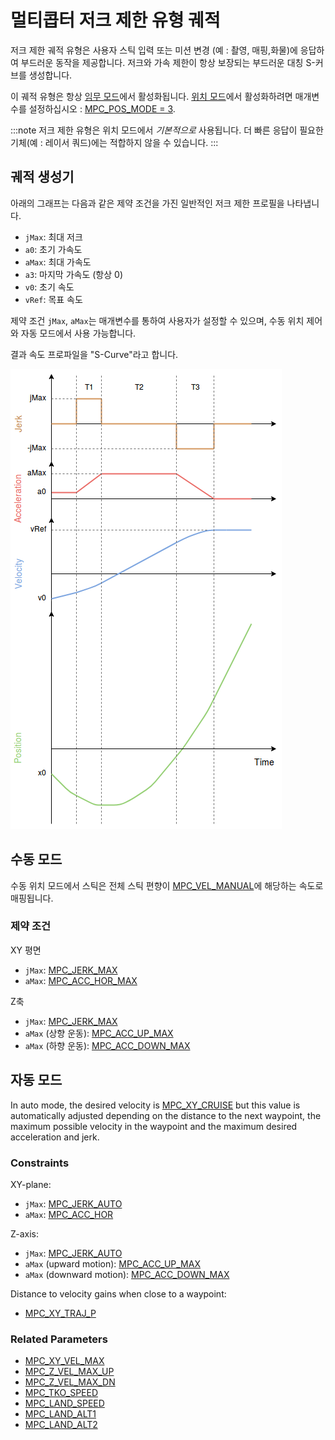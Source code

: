 # 멀티콥터 저크 제한 유형 궤적

저크 제한 궤적 유형은 사용자 스틱 입력 또는 미션 변경 (예 : 촬영, 매핑,화물)에 응답하여 부드러운 동작을 제공합니다. 저크와 가속 제한이 항상 보장되는 부드러운 대칭 S-커브를 생성합니다.

이 궤적 유형은 항상 [임무 모드](../flight_modes/mission.md)에서 활성화됩니다. [위치 모드](../flight_modes/position_mc.md)에서 활성화하려면 매개변수를 설정하십시오 : [MPC_POS_MODE = 3](../advanced_config/parameter_reference.md#MPC_POS_MODE).

:::note
저크 제한 유형은 위치 모드에서 *기본적으로* 사용됩니다. 더 빠른 응답이 필요한 기체(예 : 레이서 쿼드)에는 적합하지 않을 수 있습니다.
:::

## 궤적 생성기

아래의 그래프는 다음과 같은 제약 조건을 가진 일반적인 저크 제한 프로필을 나타냅니다.

- `jMax`: 최대 저크
- `a0`: 초기 가속도 
- `aMax`: 최대 가속도
- `a3`: 마지막 가속도 (항상 0)
- `v0`: 초기 속도
- `vRef`: 목표 속도

제약 조건 `jMax`, `aMax`는 매개변수를 통하여 사용자가 설정할 수 있으며, 수동 위치 제어와 자동 모드에서 사용 가능합니다.

결과 속도 프로파일을 "S-Curve"라고 합니다.

![Jerk-limited trajectory](../../assets/config/mc/jerk_limited_trajectory_1d.png)

## 수동 모드

수동 위치 모드에서 스틱은 전체 스틱 편향이 [MPC_VEL_MANUAL](../advanced_config/parameter_reference.md#MPC_VEL_MANUAL)에 해당하는 속도로 매핑됩니다.

### 제약 조건

XY 평면

- `jMax`: [MPC_JERK_MAX](../advanced_config/parameter_reference.md#MPC_JERK_MAX)
- `aMax`: [MPC_ACC_HOR_MAX](../advanced_config/parameter_reference.md#MPC_ACC_HOR_MAX)

Z축

- `jMax`: [MPC_JERK_MAX](../advanced_config/parameter_reference.md#MPC_JERK_MAX)
- `aMax` (상향 운동): [MPC_ACC_UP_MAX](../advanced_config/parameter_reference.md#MPC_ACC_UP_MAX)
- `aMax` (하향 운동): [MPC_ACC_DOWN_MAX](../advanced_config/parameter_reference.md#MPC_ACC_DOWN_MAX)

## 자동 모드

In auto mode, the desired velocity is [MPC_XY_CRUISE](../advanced_config/parameter_reference.md#MPC_XY_CRUISE) but this value is automatically adjusted depending on the distance to the next waypoint, the maximum possible velocity in the waypoint and the maximum desired acceleration and jerk.

### Constraints

XY-plane:

- `jMax`: [MPC_JERK_AUTO](../advanced_config/parameter_reference.md#MPC_JERK_AUTO)
- `aMax`: [MPC_ACC_HOR](../advanced_config/parameter_reference.md#MPC_ACC_HOR)

Z-axis:

- `jMax`: [MPC_JERK_AUTO](../advanced_config/parameter_reference.md#MPC_JERK_AUTO)
- `aMax` (upward motion): [MPC_ACC_UP_MAX](../advanced_config/parameter_reference.md#MPC_ACC_UP_MAX)
- `aMax` (downward motion): [MPC_ACC_DOWN_MAX](../advanced_config/parameter_reference.md#MPC_ACC_DOWN_MAX)

Distance to velocity gains when close to a waypoint:

- [MPC_XY_TRAJ_P](../advanced_config/parameter_reference.md#MPC_XY_TRAJ_P)

### Related Parameters

- [MPC_XY_VEL_MAX](../advanced_config/parameter_reference.md#MPC_XY_VEL_MAX)
- [MPC_Z_VEL_MAX_UP](../advanced_config/parameter_reference.md#MPC_Z_VEL_MAX_UP)
- [MPC_Z_VEL_MAX_DN](../advanced_config/parameter_reference.md#MPC_Z_VEL_MAX_DN)
- [MPC_TKO_SPEED](../advanced_config/parameter_reference.md#MPC_TKO_SPEED)
- [MPC_LAND_SPEED](../advanced_config/parameter_reference.md#MPC_LAND_SPEED)
- [MPC_LAND_ALT1](../advanced_config/parameter_reference.md#MPC_LAND_ALT1)
- [MPC_LAND_ALT2](../advanced_config/parameter_reference.md#MPC_LAND_ALT2)